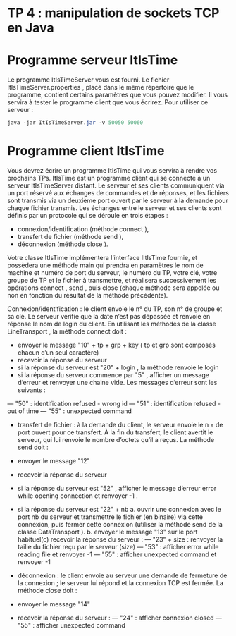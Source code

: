 # TP 4 : manipulation de sockets TCP en Java

# Programme serveur ItIsTime

Le programme ItIsTimeServer vous est fourni. Le fichier ItIsTimeServer.properties , placé dans le même répertoire que le programme, contient certains paramètres que vous pouvez modifier. Il vous servira à tester le programme client que vous écrirez.
Pour utiliser ce serveur : 

```java
java -jar ItIsTimeServer.jar -v 50050 50060
```

# Programme client ItIsTime

Vous devrez écrire un programme ItIsTime qui vous servira à rendre vos prochains TPs.
ItIsTime est un programme client qui se connecte à un serveur ItIsTimeServer distant.
Le serveur et ses clients communiquent via un port réservé aux échanges de commandes et de réponses, et les fichiers sont transmis via un deuxième port ouvert par le serveur à la demande pour chaque fichier transmis.
Les échanges entre le serveur et ses clients sont définis par un protocole qui se déroule en trois étapes :

* connexion/identification (méthode connect ),
* transfert de fichier (méthode send ),
* déconnexion (méthode close ).

Votre classe ItIsTime implémentera l’interface IItIsTime fournie, et possèdera une méthode main qui prendra en paramètres le nom de machine et numéro de port du serveur, le numéro du TP, votre clé, votre groupe de TP et le fichier à transmettre, et réalisera successivement les opérations connect , send , puis close (chaque méthode sera appelée ou non en fonction du résultat de la méthode précédente).

Connexion/identification : le client envoie le n° du TP, son n° de groupe et sa clé. Le serveur vérifie que la date n’est pas dépassée et renvoie en réponse le nom de login du client. En utilisant les méthodes de la classe LineTransport , la méthode connect doit :

* envoyer le message "10" + tp + grp + key ( tp et grp sont composés chacun d’un seul caractère)
* recevoir la réponse du serveur
* si la réponse du serveur est "20" + login , la méthode renvoie le login
* si la réponse du serveur commence par "5" , afficher un message d’erreur et renvoyer une chaine vide. Les messages d’erreur sont les suivants :

— "50" : identification refused - wrong id
— "51" : identification refused - out of time
— "55" : unexpected command

* transfert de fichier : à la demande du client, le serveur envoie le n ◦ de port ouvert pour ce transfert. À la fin du transfert, le client avertit le serveur, qui lui renvoie le nombre d’octets qu’il a reçus. La méthode send doit :

* envoyer le message "12"
* recevoir la réponse du serveur
* si la réponse du serveur est "52" , afficher le message d’erreur error while opening connection et renvoyer -1 .
* si la réponse du serveur est "22" + nb
	a. ouvrir une connexion avec le port nb du serveur et transmettre le fichier (en binaire) via cette connexion, puis fermer cette connexion (utiliser la méthode send de la classe DataTransport ).
	b. envoyer le message "13" sur le port habituel(c) recevoir la réponse du serveur : 
	— "23" + size : renvoyer la taille du fichier reçu par le serveur (size)
	— "53" : afficher error while reading file et renvoyer -1
	— "55" : afficher unexpected command et renvoyer -1

* déconnexion : le client envoie au serveur une demande de fermeture de la connexion ; le serveur lui répond et la connexion TCP est fermée. La méthode close doit :
* envoyer le message "14"
* recevoir la réponse du serveur :
	— "24" : afficher connexion closed
	— "55" : afficher unexpected command
